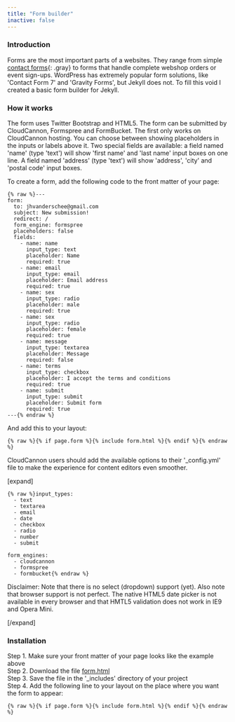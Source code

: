 ```yaml
---
title: "Form builder"
inactive: false
---
```


### Introduction

Forms are the most important parts of a websites. They range from simple [contact forms](/contact){: .gray} to forms that handle complete webshop orders or event sign-ups. WordPress has extremely popular form solutions, like 'Contact Form 7' and 'Gravity Forms', but Jekyll does not. To fill this void I created a basic form builder for Jekyll.

### How it works

The form uses Twitter Bootstrap and HTML5. The form can be submitted by CloudCannon, Formspree and FormBucket. The first only works on CloudCannon hosting. You can choose between showing placeholders in the inputs or labels above it. Two special fields are available: a field named 'name' (type 'text') will show 'first name' and 'last name' input boxes on one line. A field named 'address' (type 'text') will show 'address', 'city' and 'postal code' input boxes.

To create a form, add the following code to the front matter of your page:

```
{% raw %}---
form:
  to: jhvanderschee@gmail.com
  subject: New submission!
  redirect: /
  form_engine: formspree
  placeholders: false
  fields: 
    - name: name
      input_type: text
      placeholder: Name
      required: true
    - name: email
      input_type: email
      placeholder: Email address
      required: true
    - name: sex
      input_type: radio
      placeholder: male
      required: true
    - name: sex
      input_type: radio
      placeholder: female
      required: true
    - name: message
      input_type: textarea
      placeholder: Message
      required: false
    - name: terms
      input_type: checkbox
      placeholder: I accept the terms and conditions
      required: true
    - name: submit
      input_type: submit
      placeholder: Submit form
      required: true
---{% endraw %}
```

And add this to your layout:

```
{% raw %}{% if page.form %}{% include form.html %}{% endif %}{% endraw %}
```

CloudCannon users should add the available options to their '_config.yml' file to make the experience for content editors even smoother.

[expand]

```
{% raw %}input_types:
  - text
  - textarea
  - email
  - date
  - checkbox
  - radio
  - number
  - submit

form_engines:
  - cloudcannon
  - formspree
  - formbucket{% endraw %}
```

Disclaimer: Note that there is no select (dropdown) support (yet). Also note that browser support is not perfect. The native HTML5 date picker is not available in every browser and that HMTL5 validation does not work in IE9 and Opera Mini.

[/expand]

### Installation

Step 1. Make sure your front matter of your page looks like the example above<br>
Step 2. Download the file [form.html](https://raw.githubusercontent.com/jhvanderschee/jekyllcodex/gh-pages/_includes/form.html)<br>
Step 3. Save the file in the '_includes' directory of your project<br>
Step 4. Add the following line to your layout on the place where you want the form to appear:

```
{% raw %}{% if page.form %}{% include form.html %}{% endif %}{% endraw %}
```